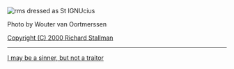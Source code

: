 ![rms dressed as St IGNUcius](https://stallman.org/saintignucius.jpg)

Photo by Wouter van Oortmerssen

[Copyright (C) 2000 Richard Stallman](https://stallman.org/saint.html)

---

[I may be a sinner, but not a traitor](https://github.com/microamp/.spacemacs.d)
